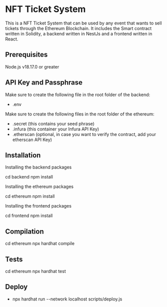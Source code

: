 # NFT Ticket System

This is a NFT Ticket System that can be used by any event that wants to sell tickets through the Ethereum Blockchain. It includes the Smart contract written in Solidity, a backend written in NestJs and a frontend written in React.

## Prerequisites

Node.js v18.17.0 or greater

## API Key and Passphrase

Make sure to create the following file in the root folder of the backend:
- .env

Make sure to create the following files in the root folder of the ethereum:
- .secret (this contains your seed phrase)
- .infura (this container your Infura API Key)
- .etherscan (optional, in case you want to verify the contract, add your etherscan API Key)

## Installation

Installing the backend packages

cd backend
npm install

Installing the ethereum packages

cd ethereum
npm install

Installing the frontend packages

cd frontend
npm install

## Compilation

cd ethereum
npx hardhat compile

## Tests

cd ethereum
npx hardhat test

## Deploy

- npx hardhat run --network localhost scripts/deploy.js